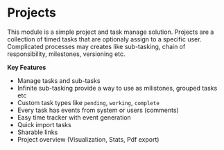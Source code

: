 # Projects

This module is a simple project and task manage solution. Projects are a collection of timed tasks that are optionaly assign to a specific user. Complicated processes may creates like sub-tasking, chain of responsibility, milestones, versioning etc.

**Key Features**

- Manage tasks and sub-tasks
- Infinite sub-tasking provide a way to use as milistones, grouped tasks etc
- Custom task types like `pending`, `working`, `complete`
- Every task has events from system or users (comments)
- Easy time tracker with event generation
- Quick import tasks
- Sharable links
- Project overview (Visualization, Stats, Pdf export)
  